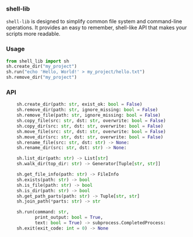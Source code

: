 ### shell-lib

`shell-lib` is designed to simplify common file system and command-line operations. It provides an easy to remember,  shell-like API that makes your scripts more readable.

### Usage

```python
from shell_lib import sh
sh.create_dir("my_project")
sh.run("echo 'Hello, World!' > my_project/hello.txt")
sh.remove_dir("my_project")
```

### API

```python
    sh.create_dir(path: str, exist_ok: bool = False)
    sh.remove_dir(path: str, ignore_missing: bool = False)
    sh.remove_file(path: str, ignore_missing: bool = False)
    sh.copy_file(src: str, dst: str, overwrite: bool = False)
    sh.copy_dir(src: str, dst: str, overwrite: bool = False)
    sh.move_file(src: str, dst: str, overwrite: bool = False)
    sh.move_dir(src: str, dst: str, overwrite: bool = False)
    sh.rename_file(src: str, dst: str) -> None:
    sh.rename_dir(src: str, dst: str) -> None:

    sh.list_dir(path: str) -> List[str]
    sh.walk_dir(top_dir: str) -> Generator[Tuple[str, str]]

    sh.get_file_info(path: str) -> FileInfo
    sh.exists(path: str) -> bool
    sh.is_file(path: str) -> bool
    sh.is_dir(path: str) -> bool
    sh.get_path_parts(path: str) -> Tuple[str, str]
    sh.join_path(*parts: str) -> str

    sh.run(command: str,
           print_output: bool = True,
           text: bool = True) -> subprocess.CompletedProcess:
    sh.exit(exit_code: int = 0) -> None
```